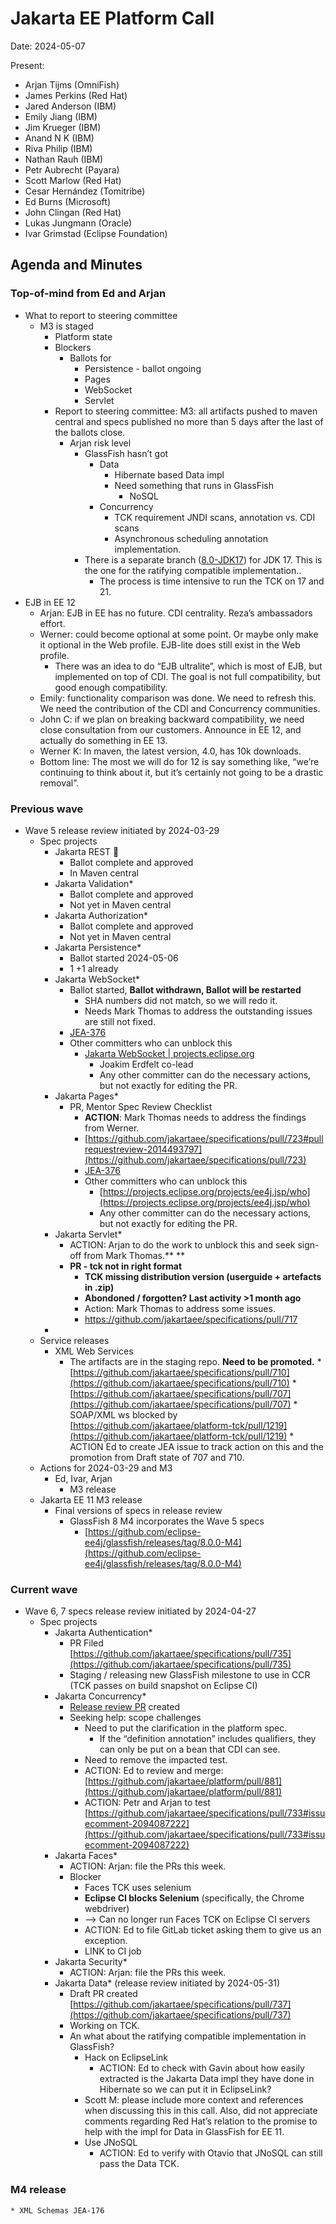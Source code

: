 # Jakarta EE Platform Call

Date: 2024-05-07

Present:

* Arjan Tijms (OmniFish)
* James Perkins (Red Hat)
* Jared Anderson (IBM)
* Emily Jiang (IBM)
* Jim Krueger (IBM)
* Anand N K (IBM)
* Riva Philip (IBM)
* Nathan Rauh (IBM)
* Petr Aubrecht (Payara)
* Scott Marlow (Red Hat)
* Cesar Hernández (Tomitribe)
* Ed Burns (Microsoft)
* John Clingan (Red Hat)
* Lukas Jungmann (Oracle)
* Ivar Grimstad (Eclipse Foundation)


## Agenda and Minutes

### Top-of-mind from Ed and Arjan
* What to report to steering committee
    * M3 is staged
        * Platform state 
        * Blockers
            * Ballots for
                * Persistence - ballot ongoing
                * Pages
                * WebSocket
                * Servlet
        * Report to steering committee: M3: all artifacts pushed to maven central and specs published no more than 5 days after the last of the ballots close.
            * Arjan risk level
                * GlassFish hasn’t got
                    * Data
                        * Hibernate based Data impl
                        * Need something that runs in GlassFish
                            * NoSQL
                    * Concurrency
                        * TCK requirement JNDI scans, annotation vs. CDI scans
                        * Asynchronous scheduling annotation implementation.
                * There is a separate branch ([8.0-JDK17](https://github.com/eclipse-ee4j/glassfish/tree/8.0-JDK17)) for JDK 17. This is the one for the ratifying compatible implementation..
                    * The process is time intensive to run the TCK on 17 and 21.
* EJB in EE 12
    * Arjan: EJB in EE has no future. CDI centrality. Reza’s ambassadors effort.
    * Werner: could become optional at some point. Or maybe only make it optional in the Web profile. EJB-lite does still exist in the Web profile.
        * There was an idea to do “EJB ultralite”, which is most of EJB, but implemented on top of CDI. The goal is not full compatibility, but good enough compatibility.
    * Emily: functionality comparison was done. We need to refresh this. We need the contribution of the CDI and Concurrency communities. 
    * John C:  if we plan on breaking backward compatibility, we need close consultation from our customers.  Announce in EE 12, and actually do something in EE 13.
    * Werner K: In maven, the latest version, 4.0, has 10k downloads.
    * Bottom line: The most we will do for 12 is say something like, “we’re continuing to think about it, but it’s certainly not going to be a drastic removal”.

### Previous wave

* Wave 5 release review initiated by 2024-03-29
    * Spec projects
        * Jakarta REST 🏁
            * Ballot complete and approved
            * In Maven central
        * Jakarta Validation*
            * Ballot complete and approved
            * Not yet in Maven central
        * Jakarta Authorization*
            * Ballot complete and approved
            * Not yet in Maven central
        * Jakarta Persistence*
            * Ballot started 2024-05-06
            * 1 +1 already
        * Jakarta WebSocket*
            * Ballot started, **Ballot withdrawn, Ballot will be restarted**
                * SHA numbers did not match, so we will redo it. 
                * Needs Mark Thomas to address the outstanding issues are still not fixed.
            * [JEA-376](https://dev.azure.com/jakarta-ee-azdo/jakarta-ee-azdo/_workitems/edit/376)
            * Other committers who can unblock this
                * [Jakarta WebSocket | projects.eclipse.org](https://projects.eclipse.org/projects/ee4j.websocket/who)
                    * Joakim Erdfelt co-lead
                    * Any other committer can do the necessary actions, but not exactly for editing the PR.
        * Jakarta Pages*
            * PR, Mentor Spec Review Checklist 
                * **ACTION**: Mark Thomas needs to address the findings from Werner.
                * [https://github.com/jakartaee/specifications/pull/723#pullrequestreview-2014493797](https://github.com/jakartaee/specifications/pull/723)
                * [JEA-376](https://dev.azure.com/jakarta-ee-azdo/jakarta-ee-azdo/_workitems/edit/376)
                * Other committers who can unblock this
                    * [https://projects.eclipse.org/projects/ee4j.jsp/who](https://projects.eclipse.org/projects/ee4j.jsp/who) 
                    * Any other committer can do the necessary actions, but not exactly for editing the PR.
        * Jakarta Servlet*
            * ACTION: Arjan to do the work to unblock this and seek sign-off from Mark Thomas.** **
            * **PR - tck not in right format**
                * **TCK missing distribution version (userguide + artefacts in .zip)**
                * **Abondoned / forgotten? Last activity >1 month ago**
                * Action: Mark Thomas to address some issues.
                * https://github.com/jakartaee/specifications/pull/717
        * 
    * Service releases
        * XML Web Services
            * The artifacts are in the staging repo. **Need to be promoted.**
                    * [https://github.com/jakartaee/specifications/pull/710](https://github.com/jakartaee/specifications/pull/710)
                    * [https://github.com/jakartaee/specifications/pull/707](https://github.com/jakartaee/specifications/pull/707) 
                        * SOAP/XML ws blocked by [https://github.com/jakartaee/platform-tck/pull/1219](https://github.com/jakartaee/platform-tck/pull/1219) 
                        * ACTION Ed to create JEA issue to track action on this and the promotion from Draft state of 707 and 710.
    * Actions for 2024-03-29 and M3
        * Ed, Ivar, Arjan
            * M3 release
    * Jakarta EE 11 M3 release
        * Final versions of specs in release review
            * GlassFish 8 M4 incorporates the Wave 5 specs
                * [https://github.com/eclipse-ee4j/glassfish/releases/tag/8.0.0-M4](https://github.com/eclipse-ee4j/glassfish/releases/tag/8.0.0-M4)


### Current wave

* Wave 6, 7 specs release review initiated by 2024-04-27
    * Spec projects
        * Jakarta Authentication*
            * PR Filed [https://github.com/jakartaee/specifications/pull/735](https://github.com/jakartaee/specifications/pull/735)
            * Staging / releasing new GlassFish milestone to use in CCR (TCK passes on build snapshot on Eclipse CI)
        * Jakarta Concurrency*
            * [Release review PR](https://github.com/jakartaee/specifications/pull/733) created
            * Seeking help: scope challenges
                * Need to put the clarification in the platform spec. 
                    * If the “definition annotation” includes qualifiers, they can only be put on a bean that CDI can see.
                * Need to remove the impacted test.
                * ACTION: Ed to review and merge: [https://github.com/jakartaee/platform/pull/881](https://github.com/jakartaee/platform/pull/881) 
                * ACTION: Petr and Arjan to test [https://github.com/jakartaee/specifications/pull/733#issuecomment-2094087222](https://github.com/jakartaee/specifications/pull/733#issuecomment-2094087222) 
        * Jakarta Faces*
            * ACTION: Arjan: file the PRs this week.
            * Blocker 
                * Faces TCK uses selenium
                * **Eclipse CI blocks Selenium** (specifically, the Chrome webdriver)
                * —> Can no longer run Faces TCK on Eclipse CI servers
                * ACTION: Ed to file GitLab ticket asking them to give us an exception.
                * LINK to CI job
        * Jakarta Security*
            * ACTION: Arjan: file the PRs this week.
        * Jakarta Data* (release review initiated by 2024-05-31)
            * Draft PR created [https://github.com/jakartaee/specifications/pull/737](https://github.com/jakartaee/specifications/pull/737) 
            * Working on TCK.
            * An what about the ratifying compatible implementation in GlassFish?
                * Hack on EclipseLink
                    * ACTION: Ed to check with Gavin about how easily extracted is the Jakarta Data impl they have done in Hibernate so we can put it in EclipseLink?
                * Scott M: please include more context and references when discussing this in this call. Also, did not appreciate comments regarding Red Hat’s relation to the promise to help with the impl for Data in GlassFish for EE 11.
                * Use JNoSQL
                    * ACTION: Ed to verify with Otavio that JNoSQL can still pass the Data TCK.
### M4 release
    * XML Schemas JEA-176

